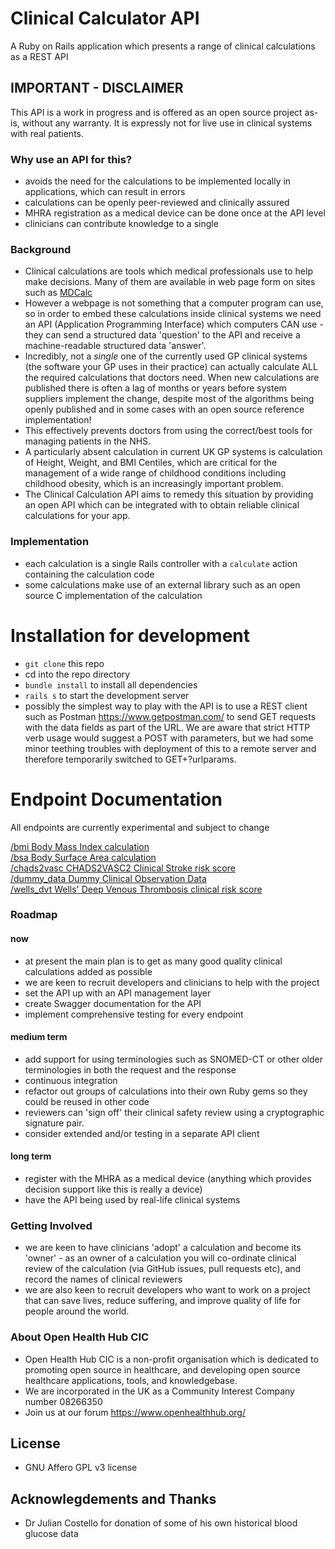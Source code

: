 # Clinical Calculator API

A Ruby on Rails application which presents a range of clinical calculations as a REST API

## IMPORTANT - DISCLAIMER
This API is a work in progress and is offered as an open source project as-is, without any warranty. It is expressly not for live use in clinical systems with real patients.

### Why use an API for this?
* avoids the need for the calculations to be implemented locally in applications, which can result in errors
* calculations can be openly peer-reviewed and clinically assured
* MHRA registration as a medical device can be done once at the API level
* clinicians can contribute knowledge to a single

### Background
* Clinical calculations are tools which medical professionals use to help make decisions. Many of them are available in web page form on sites such as [MDCalc](https://www.mdcalc.com/)
* However a webpage is not something that a computer program can use, so in order to embed these calculations inside clinical systems we need an API (Application Programming Interface) which computers CAN use - they can send a structured data 'question' to the API and receive a machine-readable structured data 'answer'.
* Incredibly, not a *single* one of the currently used GP clinical systems (the software your GP uses in their practice) can actually calculate ALL the required calculations that doctors need. When new calculations are published there is often a lag of months or years before system suppliers implement the change, despite most of the algorithms being openly published and in some cases with an open source reference implementation!
* This effectively prevents doctors from using the correct/best tools for managing patients in the NHS.
* A particularly absent calculation in current UK GP systems is calculation of Height, Weight, and BMI Centiles, which are critical for the management of a wide range of childhood conditions including childhood obesity, which is an increasingly important problem.
* The Clinical Calculation API aims to remedy this situation by providing an open API which can be integrated with to obtain reliable clinical calculations for your app.

### Implementation
* each calculation is a single Rails controller with a `calculate` action containing the calculation code
* some calculations make use of an external library such as an open source C implementation of the calculation

# Installation for development
* `git clone` this repo
* cd into the repo directory
* `bundle install` to install all dependencies
* `rails s` to start the development server
* possibly the simplest way to play with the API is to use a REST client such as Postman https://www.getpostman.com/ to send GET requests with the data fields as part of the URL. We are aware that strict HTTP verb usage would suggest a POST with parameters, but we had some minor teething troubles with deployment of this to a remote server and therefore temporarily switched to GET+?urlparams.

# Endpoint Documentation
All endpoints are currently experimental and subject to change

[/bmi               Body Mass Index calculation](docs/endpoints/bmi.md)  
[/bsa               Body Surface Area calculation](docs/endpoints/bsa.md)  
[/chads2vasc        CHADS2VASC2 Clinical Stroke risk score](docs/endpoints/chads2vasc.md)  
[/dummy_data        Dummy Clinical Observation Data](docs/endpoints/dummy_data.md)  
[/wells_dvt         Wells' Deep Venous Thrombosis clinical risk score](docs/endpoints/wells_dvt.md)  

### Roadmap
#### now
* at present the main plan is to get as many good quality clinical calculations added as possible
* we are keen to recruit developers and clinicians to help with the project
* set the API up with an API management layer
* create Swagger documentation for the API
* implement comprehensive testing for every endpoint
#### medium term
* add support for using terminologies such as SNOMED-CT or other older terminologies in both the request and the response
* continuous integration
* refactor out groups of calculations into their own Ruby gems so they could be reused in other code
* reviewers can 'sign off' their clinical safety review using a cryptographic signature pair.
* consider extended and/or testing in a separate API client
#### long term
* register with the MHRA as a medical device (anything which provides decision support like this is really a device)
* have the API being used by real-life clinical systems

### Getting Involved
* we are keen to have clinicians 'adopt' a calculation and become its 'owner' - as an owner of a calculation you will co-ordinate clinical review of the calculation (via GitHub issues, pull requests etc), and record the names of clinical reviewers
* we are also keen to recruit developers who want to work on a project that can save lives, reduce suffering, and improve quality of life for people around the world.

### About Open Health Hub CIC
* Open Health Hub CIC is a non-profit organisation which is dedicated to promoting open source in healthcare, and developing open source healthcare applications, tools, and knowledgebase.
* We are incorporated in the UK as a Community Interest Company number 08266350
* Join us at our forum https://www.openhealthhub.org/

## License
* GNU Affero GPL v3 license

## Acknowlegdements and Thanks
* Dr Julian Costello for donation of some of his own historical blood glucose data
